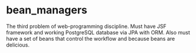 # bean_managers
The third problem of web-programming discipline. Must have JSF framework and working PostgreSQL database via JPA with ORM. Also must have a set of beans that control the workflow and because beans are delicious.
